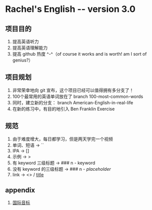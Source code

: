 # Rachel's English -- version 3.0

## 项目目的
1. 提高英语听力
2. 提高英语理解能力
3. 提高 github 热度 ^-^（of course it works and is worth! am I sort of genius?）

## 项目规划
1. 非常荣幸地向 git 宣布，这个项目已经可以值得拥有多分支了！
2. 100个最常用的英语单词放在了 branch 100-most-common-words
3. 同时，建立新的分支： branch American-English-in-real-life
4. 在新的练习中，有目的地引入 Ben Franklin Exercise

## 规范
1. 由于难度增大，每日都学习，但是两天学完一个视频
2. 单词、短语 -> ``
3. IPA -> []
4. 示例 -> >
5. 有 keyword 三级标题 -> ### n - keyword
6. 没有 keyword 的三级标题 -> ### n - _placeholder_
7. link -> <> / [title](link)

## appendix
1. [国际音标]( <https://baike.baidu.com/item/%E8%8B%B1%E8%AF%AD%E5%9B%BD%E9%99%85%E9%9F%B3%E6%A0%87/7503393>)

